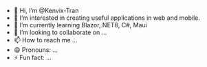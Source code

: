 - 👋 Hi, I’m @Kenvix-Tran
- 👀 I’m interested in creating useful applications in web and mobile. 
- 🌱 I’m currently learning Blazor,.NET8, C#, Maui
- 💞️ I’m looking to collaborate on ...
- 📫 How to reach me ...
- 😄 Pronouns: ...
- ⚡ Fun fact: ...

<!---
Kenvix-Tran/Kenvix-Tran is a ✨ special ✨ repository because its `README.md` (this file) appears on your GitHub profile.
You can click the Preview link to take a look at your changes.
--->
